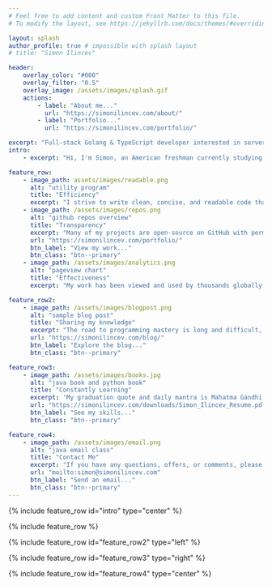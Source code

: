 ```yaml
---
# Feel free to add content and custom Front Matter to this file.
# To modify the layout, see https://jekyllrb.com/docs/themes/#overriding-theme-defaults

layout: splash
author_profile: true # impossible with splash layout
# title: "Simon Ilincev"

header:
    overlay_color: "#000"
    overlay_filter: "0.5"
    overlay_image: /assets/images/splash.gif
    actions:
        - label: "About me..."
          url: "https://simonilincev.com/about/"
        - label: "Portfolio..."
          url: "https://simonilincev.com/portfolio/"

excerpt: "Full-stack Golang & TypeScript developer interested in server-side web development and automation."
intro:
    - excerpt: "Hi, I'm Simon, an American freshman currently studying Computer Science at Cornell. I enjoy programming and language learning, and primarily develop with Go and Svelte."

feature_row:
    - image_path: assets/images/readable.png
      alt: "utility program"
      title: "Efficiency"
      excerpt: "I strive to write clean, concise, and readable code that gets the job done."
    - image_path: /assets/images/repos.png
      alt: "github repos overview"
      title: "Transparency"
      excerpt: "Many of my projects are open-source on GitHub with permissive licenses."
      url: "https://simonilincev.com/portfolio/"
      btn_label: "View my work..."
      btn_class: "btn--primary"
    - image_path: /assets/images/analytics.png
      alt: "pageview chart"
      title: "Effectiveness"
      excerpt: "My work has been viewed and used by thousands globally."

feature_row2:
    - image_path: /assets/images/blogpost.png
      alt: "sample blog post"
      title: "Sharing my knowledge"
      excerpt: "The road to programming mastery is long and difficult, but an open-mind towards sharing and connected community go a good way towards resolving this. And so, I document my journey, tips, and tricks in my personal blog."
      url: "https://simonilincev.com/blog/"
      btn_label: "Explore the blog..."
      btn_class: "btn--primary"

feature_row3:
    - image_path: /assets/images/books.jpg
      alt: "java book and python book"
      title: "Constantly Learning"
      excerpt: 'My graduation quote and daily mantra is Mahatma Gandhi''s: *"Live as if you were to die tomorrow. Learn as if you were to live forever."* I take this to heart as I spend most all my free time working on projects, mastering courses, and reading educational books.'
      url: "https://simonilincev.com/downloads/Simon_Ilincev_Resume.pdf"
      btn_label: "See my skills..."
      btn_class: "btn--primary"

feature_row4:
    - image_path: /assets/images/email.png
      alt: "java email class"
      title: "Contact Me"
      excerpt: "If you have any questions, offers, or comments, please don't hesitate to let me know! You can reach me at `simon [at] simonilincev [dot] com` or [on GitHub](https://github.com/Destaq)."
      url: "mailto:simon@simonilincev.com"
      btn_label: "Send an email..."
      btn_class: "btn--primary"
---
```


{% include feature_row id="intro" type="center" %}

{% include feature_row %}

{% include feature_row id="feature_row2" type="left" %}

{% include feature_row id="feature_row3" type="right" %}

{% include feature_row id="feature_row4" type="center" %}
